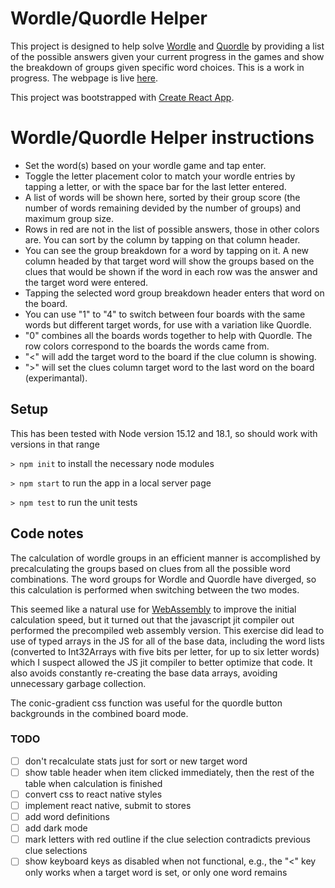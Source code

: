 # Wordle/Quordle Helper 

This project is designed to help solve [Wordle](https://www.nytimes.com/games/wordle/index.html) and [Quordle](https://www.merriam-webster.com/games/quordle/#/) by providing a list of the possible answers given your current progress in the games and show the breakdown of groups given specific word choices. This is a work in progress. The webpage is live [here](https://hudsonansley.com/wordleHelper/).

This project was bootstrapped with [Create React App](https://github.com/facebook/create-react-app).

# Wordle/Quordle Helper instructions
* Set the word(s) based on your wordle game and tap enter.
* Toggle the letter placement color to match your wordle entries by tapping a letter, or with the space bar for the last letter entered.
* A list of words will be shown here, sorted by their group score (the number of words remaining devided by the number of groups)
and maximum group size.
* Rows in red are not in the list of possible answers, those 
in other colors are. You can sort by the column by tapping on that column header.
* You can see the group breakdown for a word by tapping on it. A new column headed by that target word will show the groups based on the clues that would be shown if the word in each row was the answer and the target word were entered.
* Tapping the selected word group breakdown header enters that word on the board.
* You can use "1" to "4" to switch between four boards with the same words but different target words, for use with a variation like Quordle.
* "0" combines all the boards words together to help with Quordle. The row colors correspond to the boards the words came from.
* "&lt;" will add the target word to the board if the clue column is showing.
* "&gt;" will set the clues column target word to the last word on the board (experimantal).

## Setup

This has been tested with Node version 15.12 and 18.1, so should work with versions in that range

`> npm init`
to install the necessary node modules

`> npm start` 
to run the app in a local server page

`> npm test`
to run the unit tests


## Code notes
The calculation of wordle groups in an efficient manner is accomplished by precalculating the groups based on clues from all the possible word combinations. The word groups for Wordle and Quordle have diverged, so this calculation is performed when switching between the two modes.

This seemed like a natural use for [WebAssembly](https://webassembly.org/) to improve the initial calculation speed, but it turned out that the javascript jit compiler out performed the precompiled web assembly version. This exercise did lead to use of typed arrays in the JS for all of the base data, including the word lists (converted to Int32Arrays with five bits per letter, for up to six letter words) which I suspect allowed the JS jit compiler to better optimize that code. It also avoids constantly re-creating the base data arrays, avoiding unnecessary garbage collection.

The conic-gradient css function was useful for the quordle button backgrounds in the combined board mode.

### TODO
- [ ] don't recalculate stats just for sort or new target word
- [ ] show table header when item clicked immediately, then the rest of the table when calculation is finished
- [ ] convert css to react native styles
- [ ] implement react native, submit to stores
- [ ] add word definitions
- [ ] add dark mode
- [ ] mark letters with red outline if the clue selection contradicts previous clue selections
- [ ] show keyboard keys as disabled when not functional, e.g., the "<" key only works when a target word is set, or only one word remains
